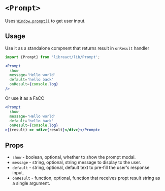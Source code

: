 # `<Prompt>`

Uses [`Window.prompt()`](https://developer.mozilla.org/en-US/docs/Web/API/Window/prompt) to get user input.

## Usage

Use it as a standalone compnent that returns result in `onResult` handler

```jsx
import {Prompt} from 'libreact/lib/Prompt';

<Prompt
  show
  message='Hello world'
  default='hello back'
  onResult={console.log}
/>
```

Or use it as a FaCC

```jsx
<Prompt
  show
  message='Hello world'
  default='hello back'
  onResult={console.log}
>{(result) => <div>{result}</div>}</Prompt>
```

## Props

  - `show` - boolean, optional, whether to show the prompt modal.
  - `message` - string, optional, string message to display to the user.
  - `default` - string, optional, default text to pre-fill the user's response input.
  - `onResult` - function, optional, function that receives propt result string as a single argument.
